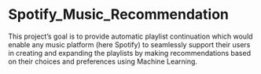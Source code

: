 # Spotify_Music_Recommendation
This project’s goal is to provide automatic playlist continuation which would enable any music platform (here Spotify) to seamlessly support their users in creating and expanding the playlists by making recommendations based on their choices and preferences using Machine Learning.
